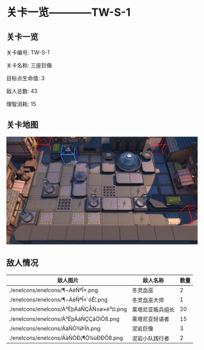 # 关卡一览————TW-S-1


## 关卡一览

关卡编号: TW-S-1

关卡名称: 三座巨像

目标点生命值: 3

敌人总数: 43

理智消耗: 15


## 关卡地图
![TW-S-1](./oprMap/TW-S-1.png)

## 敌人情况

| 敌人图片 | 敌人名称 | 数量  |
|---------|-----|-----|
| ./eneIcons/eneIcons/¶¬ÁéÑªÎ×.png| 冬灵血巫  |   2  |
| ./eneIcons/eneIcons/¶¬ÁéÑªÎ×´óÊ¦.png| 冬灵血巫大师  |   1  |
| ./eneIcons/eneIcons/À³ËþÄáÑÇÅÑ±ø×é³¤.png| 莱塔尼亚叛兵组长  |   20  |
| ./eneIcons/eneIcons/À³ËþÄáÑÇÇáÓïÕß.png| 莱塔尼亚轻语者  |   15  |
| ./eneIcons/eneIcons/ÄàÑÒ¾ÞÏñ.png| 泥岩巨像  |   3  |
| ./eneIcons/eneIcons/ÄàÑÒÐ¡¶Ó¼ùÐÐÕß.png| 泥岩小队践行者  |   2  |
